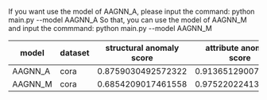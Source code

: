 If you want use the model of AAGNN_A, please input the command:
python main.py --model AAGNN_A
So that, you can use the model of AAGNN_M and input the commmand:
python main.py --model AAGNN_M


| model | dataset   | structural anomaly score  | attribute anomaly score | final anomaly score|
|  ----  | ----  | ---- | ---- | ---- |
| AAGNN_A  | cora | 0.8759030492572322 | 0.9136512900703675 | 0.8947771696637998 |
| AAGNN_M  | cora | 0.6854209017461558 | 0.9752202241334377 | 0.8303205629397967 |
